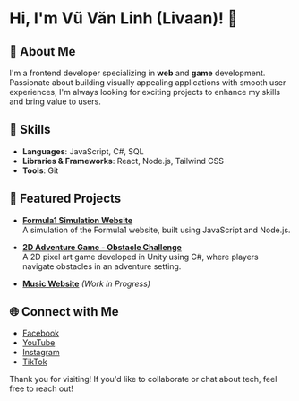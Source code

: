 # Hi, I'm Vũ Văn Linh (Livaan)! 👋

## 🌱 About Me
I'm a frontend developer specializing in **web** and **game** development. Passionate about building visually appealing applications with smooth user experiences, I'm always looking for exciting projects to enhance my skills and bring value to users.

## 💼 Skills
- **Languages**: JavaScript, C#, SQL
- **Libraries & Frameworks**: React, Node.js, Tailwind CSS
- **Tools**: Git

## 🌟 Featured Projects
- [**Formula1 Simulation Website**](https://github.com/vuvanlinhk3/Formula1)  
  A simulation of the Formula1 website, built using JavaScript and Node.js.

- [**2D Adventure Game - Obstacle Challenge**](https://github.com/vuvanlinhk3/Game-2D-vuot-chuong-ngai-vat-Advanture)  
  A 2D pixel art game developed in Unity using C#, where players navigate obstacles in an adventure setting.

- [**Music Website**](https://github.com/vuvanlinhk3/WebMusic) *(Work in Progress)*  

## 🌐 Connect with Me
- [Facebook]([https://www.facebook.com/v](https://www.facebook.com/LinhVanVu30122003))  
- [YouTube](https://www.youtube.com/yourchannel)  
- [Instagram]([https://www.instagram.com/yourprofile](https://www.instagram.com/vanlinhk3/?next=%2F))  
- [TikTok](https://www.tiktok.com/@yourprofile)  

Thank you for visiting! If you'd like to collaborate or chat about tech, feel free to reach out!
